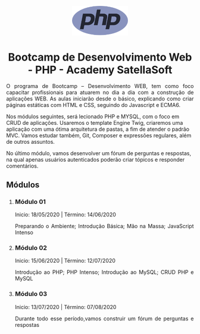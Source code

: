 <p align="center">
  <img width=150px src="./assets/php.svg">
</p>

<h1 align="center">Bootcamp de Desenvolvimento Web - PHP - Academy SatellaSoft</h1>
<p align="justify">
O programa de Bootcamp – Desenvolvimento WEB, tem como foco capacitar profissionais para atuarem no dia a dia com a construção de aplicações WEB. As aulas iniciarão desde o básico, explicando como criar páginas estáticas com HTML e CSS, seguindo do Javascript e ECMA6.

Nos módulos seguintes, será lecionado PHP e MYSQL, com o foco em CRUD de aplicações. Usaremos o template Engine Twig, criaremos uma aplicação com uma ótima arquitetura de pastas, a fim de atender o padrão MVC. Vamos estudar também, Git, Composer e expressões regulares, além de outros assuntos.

No último módulo, vamos desenvolver um fórum de perguntas e respostas, na qual apenas usuários autenticados poderão criar tópicos e responder comentários.</p>

## Módulos

<ol>
<li>
<h3><b>Módulo 01</b></h3>
<p align="justify">Inicio: 18/05/2020 | Término: 14/06/2020</p>
<p align="justify">Preparando o Ambiente; Introdução Básica; Mão na Massa; JavaScript Intenso</p>
</li>
<li>
<h3><b>Módulo 02</b></h3>
<p align="justify">Inicio: 15/06/2020 | Término: 12/07/2020</p>
<p align="justify">Introdução ao PHP; PHP Intenso; Introdução ao MySQL; CRUD PHP e MySQL</p>
</li>
<li>
<h3><b>Módulo 03</b></h3>
<p align="justify">Inicio: 13/07/2020 | Término: 07/08/2020</p>
<p align="justify">Durante todo esse período,vamos construir um fórum de perguntas e respostas</p>
</li>
</ol>
